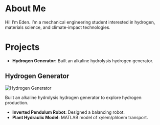 
# About Me

Hi! I’m Eden. I’m a mechanical engineering student interested in hydrogen, materials science, and climate-impact technologies.  

# Projects

- **Hydrogen Generator:** Built an alkaline hydrolysis hydrogen generator.  
## Hydrogen Generator

![Hydrogen Generator](images/hydrogen-generator.jpg)

Built an alkaline hydrolysis hydrogen generator to explore hydrogen production.
- **Inverted Pendulum Robot:** Designed a balancing robot.  
- **Plant Hydraulic Model:** MATLAB model of xylem/phloem transport.  